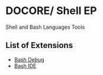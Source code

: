 # DOCORE/ Shell EP

Shell and Bash Languages Tools

## List of Extensions

-   [Bash Debug][bash-debug]
-   [Bash IDE][bash-ide]

[bash-debug]: https://marketplace.visualstudio.com/items?itemName=rogalmic.bash-debug
[bash-ide]: https://marketplace.visualstudio.com/items?itemName=mads-hartmann.bash-ide-vscode
